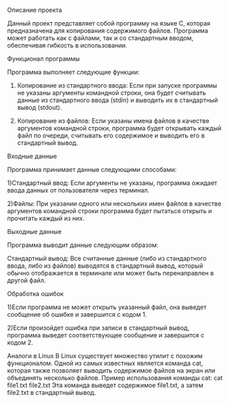 Описание проекта

Данный проект представляет собой программу на языке C, которая предназначена для копирования содержимого файлов. Программа может работать как с файлами, так и со стандартным вводом, обеспечивая гибкость в использовании.

Функционал программы

Программа выполняет следующие функции:

1. Копирование из стандартного ввода: Если при запуске программы не указаны аргументы командной строки, она будет считывать данные из стандартного ввода (stdin) и выводить их в стандартный вывод (stdout).

2. Копирование из файлов: Если указаны имена файлов в качестве аргументов командной строки, программа будет открывать каждый файл по очереди, считывать его содержимое и выводить его в стандартный вывод.

Входные данные

Программа принимает данные следующими способами:

1)Стандартный ввод: Если аргументы не указаны, программа ожидает ввода данных от пользователя через терминал.

2)Файлы: При указании одного или нескольких имен файлов в качестве аргументов командной строки программа будет пытаться открыть и прочитать каждый из них.

Выходные данные

Программа выводит данные следующим образом:

Стандартный вывод: Все считанные данные (либо из стандартного ввода, либо из файлов) выводятся в стандартный вывод, который обычно отображается в терминале или может быть перенаправлен в другой файл.

Обработка ошибок

1)Если программа не может открыть указанный файл, она выведет сообщение об ошибке и завершится с кодом 1.

2)Если произойдет ошибка при записи в стандартный вывод, программа выведет соответствующее сообщение и завершится с кодом 2.

Аналоги в Linux
В Linux существует множество утилит с похожим функционалом. Одной из самых известных является команда cat, которая также позволяет выводить содержимое файлов на экран или объединять несколько файлов. Пример использования команды cat:
cat file1.txt file2.txt
Эта команда выведет содержимое file1.txt, а затем file2.txt в стандартный вывод.
